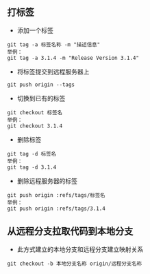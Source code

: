 ## 打标签

- 添加一个标签

```
git tag -a 标签名称 -m "描述信息"
举例：
git tag -a 3.1.4 -m "Release Version 3.1.4"
```

- 将标签提交到远程服务器上

```
git push origin --tags
```

- 切换到已有的标签

```
git checkout 标签名
举例：
git checkout 3.1.4
```

- 删除标签

```
git tag -d 标签名
举例：
git tag -d 3.1.4
```

- 删除远程服务器的标签

```
git push origin :refs/tags/标签名
举例：
git push origin :refs/tags/3.1.4
```

## 从远程分支拉取代码到本地分支

- 此方式建立的本地分支和远程分支建立映射关系

```shell
git checkout -b 本地分支名称 origin/远程分支名称
```

